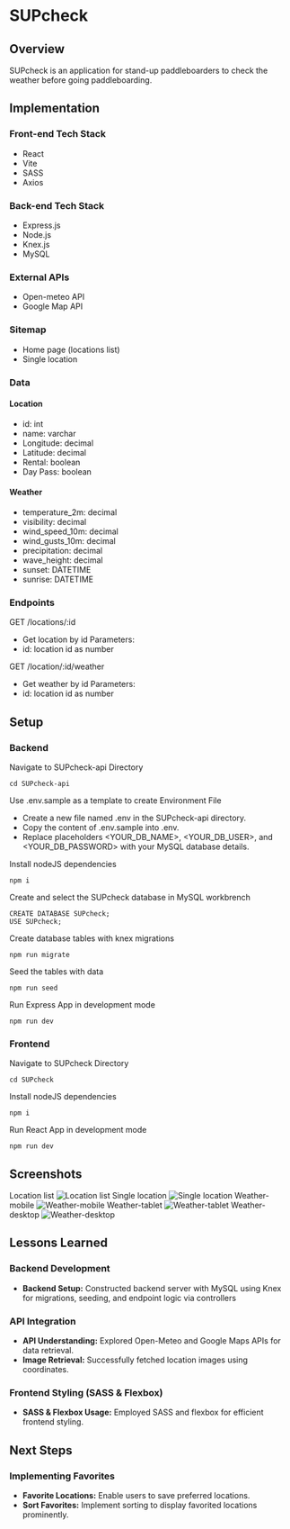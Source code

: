 # SUPcheck

## Overview

SUPcheck is an application for stand-up paddleboarders to check the weather before going paddleboarding.

## Implementation

### Front-end Tech Stack

- React
- Vite
- SASS
- Axios

### Back-end Tech Stack
- Express.js
- Node.js
- Knex.js
- MySQL

### External APIs

- Open-meteo API
- Google Map API

### Sitemap

- Home page (locations list)
- Single location 

### Data
#### Location
- id: int
- name: varchar
- Longitude: decimal
- Latitude: decimal
- Rental: boolean
- Day Pass: boolean

#### Weather
- temperature_2m: decimal
- visibility: decimal
- wind_speed_10m: decimal
- wind_gusts_10m: decimal
- precipitation: decimal
- wave_height: decimal
- sunset: DATETIME
- sunrise: DATETIME

### Endpoints

GET /locations/:id
- Get location by id
Parameters:
- id: location id as number

GET /location/:id/weather
- Get weather by id
Parameters:
- id: location id as number

## Setup
### Backend 
Navigate to SUPcheck-api Directory

```
cd SUPcheck-api
```
Use .env.sample as a template to create Environment File
- Create a new file named .env in the SUPcheck-api directory.
- Copy the content of .env.sample into .env.
- Replace placeholders <YOUR_DB_NAME>, <YOUR_DB_USER>, and <YOUR_DB_PASSWORD> with your MySQL database details.

Install nodeJS dependencies
```
npm i
```
Create and select the SUPcheck database in MySQL workbrench
```
CREATE DATABASE SUPcheck;
USE SUPcheck;
```

Create database tables with knex migrations
```
npm run migrate
```

Seed the tables with data
```
npm run seed
```

Run Express App in development mode
```
npm run dev
```
### Frontend 
Navigate to SUPcheck Directory

```
cd SUPcheck
```
Install nodeJS dependencies
```
npm i
```
Run React App in development mode
```
npm run dev
```
## Screenshots
Location list
![Location list](./screenshots/location-list.png)
Single location
![Single location](./screenshots/single-location.png)
Weather-mobile
![Weather-mobile](./screenshots/weather-mobile.png)
Weather-tablet
![Weather-tablet](./screenshots/weather-tablet.png)
Weather-desktop
![Weather-desktop](./screenshots/weather-desktop.png)


## Lessons Learned

### Backend Development
- **Backend Setup:** Constructed backend server with MySQL using Knex for migrations, seeding, and endpoint logic via controllers
### API Integration
- **API Understanding:** Explored Open-Meteo and Google Maps APIs for data retrieval.
- **Image Retrieval:** Successfully fetched location images using coordinates.

### Frontend Styling (SASS & Flexbox)
- **SASS & Flexbox Usage:** Employed SASS and flexbox for efficient frontend styling.

## Next Steps

### Implementing Favorites
- **Favorite Locations:** Enable users to save preferred locations.
- **Sort Favorites:** Implement sorting to display favorited locations prominently.
